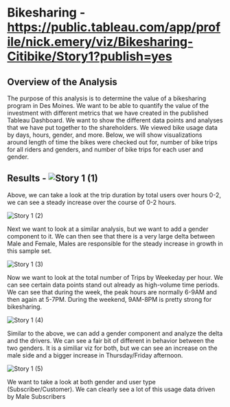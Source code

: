 # Bikesharing - https://public.tableau.com/app/profile/nick.emery/viz/Bikesharing-Citibike/Story1?publish=yes

## Overview of the Analysis
The purpose of this analysis is to determine the value of a bikesharing program in Des Moines.  We want to be able to quantify the value of the investment with different metrics that we have created in the published Tableau Dashboard.  We want to show the different data points and analyses that we have put together to the shareholders.
We viewed bike usage data by days, hours, gender, and more. Below, we will show visualizations around length of time the bikes were checked out for, number of bike trips for all riders and genders, and number of bike trips for each user and gender.

## Results - ![Story 1 (1)](https://user-images.githubusercontent.com/98061420/168499490-f56bd9fa-e173-4613-ab8f-ae4ccea39e4c.png)





Above, we can take a look at the trip duration by total users over hours 0-2, we can see a steady increase over the course of 0-2 hours.

![Story 1 (2)](https://user-images.githubusercontent.com/98061420/168499519-ec3dd5db-5496-49ba-bbc2-e14941e1ffa3.png)


Next we want to look at a similar analysis, but we want to add a gender component to it.  We can then see that there is a very large delta between Male and Female, Males are responsible for the steady increase in growth in this sample set.



![Story 1 (3)](https://user-images.githubusercontent.com/98061420/168499599-1fddd225-0e6f-476c-8f37-a3c94a632ad2.png)

Now we want to look at the total number of Trips by Weekeday per hour.  We can see certain data points stand out already as high-volume time periods.  We can see that during the week, the peak hours are normally 6-9AM and then again at 5-7PM.  During the weekend, 9AM-8PM is pretty strong for bikesharing.



![Story 1 (4)](https://user-images.githubusercontent.com/98061420/168499721-305f6446-6943-4636-8773-db7b32bdbb24.png)


Similar to the above, we can add a gender component and analyze the delta and the drivers.  We can see a fair bit of different in behavior between the two genders.  It is a similiar viz for both, but we can see an increase on the male side and a bigger increase in Thursday/Friday afternoon.



![Story 1 (5)](https://user-images.githubusercontent.com/98061420/168499815-e81c4622-1a86-4264-83ee-e75afc5ade28.png)


We want to take a look at both gender and user type (Subscriber/Customer).  We can clearly see a lot of this usage data driven by Male Subscribers




